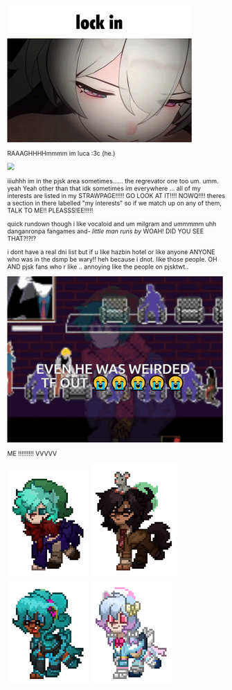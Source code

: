 ![i loove fortnite](firefly-lock-in-lock-in.gif)

RAAAGHHHHmmmm im luca :3c (he.)

![](https://komarev.com/ghpvc/?username=wakabayashiiz)


iiiuhhh im in the pjsk area sometimes...... the regrevator one too um. umm. yeah Yeah other than that idk sometimes im everywhere ...
all of my interests are listed in my STRAWPAGE!!!!! GO LOOK AT IT!!!! NOWQ!!!! theres a section in there labelled "my interests" so if we match up on any of them, TALK TO ME!! PLEASSS!EE!!!!!

quick rundown though i like vocaloid and um milgram and ummmmm uhh danganronpa fangames and- *little man runs by* WOAH! DID YOU SEE THAT?!?$!?$

i dont have a real dni list but if u like hazbin hotel or like anyone ANYONE who was in the dsmp be wary!! heh because i dnot. like those people. OH AND pjsk fans who r like .. annoying like the people on pjsktwt..


![i loove fortnite](yttd-your-turn-to-die.gif)

ME !!!!!!!!! VVVVV 

![](pony-town-blackboxwarrior-trot-blinking-padded-4x.gif)
![](pony-town-functionalleftkidney-trot-blinking-padded-toy91-4x.gif)
![](pony-town-miku-trot-blinking-padded-4x.gif)
![](pony-town-sigewinne-trot-blinking-padded-4x.gif)
